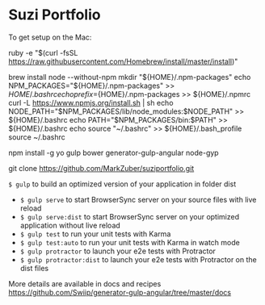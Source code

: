 # Suzi Portfolio

To get setup on the Mac:

ruby -e "$(curl -fsSL https://raw.githubusercontent.com/Homebrew/install/master/install)"

brew install node --without-npm
mkdir "${HOME}/.npm-packages"
echo NPM_PACKAGES="${HOME}/.npm-packages" >> ${HOME}/.bashrc
echo prefix=${HOME}/.npm-packages >> ${HOME}/.npmrc
curl -L https://www.npmjs.org/install.sh | sh
echo NODE_PATH=\"\$NPM_PACKAGES/lib/node_modules:\$NODE_PATH\" >> ${HOME}/.bashrc
echo PATH=\"\$NPM_PACKAGES/bin:\$PATH\" >> ${HOME}/.bashrc
echo source "~/.bashrc" >> ${HOME}/.bash_profile
source ~/.bashrc

npm install -g yo gulp bower generator-gulp-angular node-gyp


git clone https://github.com/MarkZuber/suziportfolio.git


 `$ gulp` to build an optimized version of your application in folder dist
- `$ gulp serve` to start BrowserSync server on your source files with live reload
- `$ gulp serve:dist` to start BrowserSync server on your optimized application without live reload
- `$ gulp test` to run your unit tests with Karma
- `$ gulp test:auto` to run your unit tests with Karma in watch mode
- `$ gulp protractor` to launch your e2e tests with Protractor
- `$ gulp protractor:dist` to launch your e2e tests with Protractor on the dist files

More details are available in docs and recipes
https://github.com/Swiip/generator-gulp-angular/tree/master/docs
